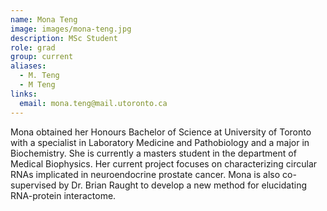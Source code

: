 ```yaml
---
name: Mona Teng
image: images/mona-teng.jpg
description: MSc Student
role: grad
group: current
aliases:
  - M. Teng
  - M Teng
links:
  email: mona.teng@mail.utoronto.ca
---
```


Mona obtained her Honours Bachelor of Science at University of Toronto with a specialist in Laboratory Medicine and Pathobiology and a major in Biochemistry. She is currently a masters student in the department of Medical Biophysics. Her current project focuses on characterizing circular RNAs implicated in neuroendocrine prostate cancer. Mona is also co-supervised by Dr. Brian Raught to develop a new method for elucidating RNA-protein interactome.
